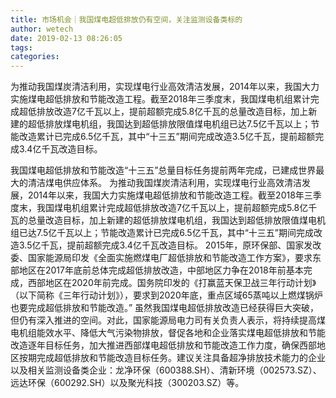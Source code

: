 ```yaml
---
title: 市场机会｜我国煤电超低排放仍有空间，关注监测设备类标的
author: wetech
date: 2019-02-13 08:26:05
tags: 
categories: 
---
```

为推动我国煤炭清洁利用，实现煤电行业高效清洁发展，2014年以来，我国大力实施煤电超低排放和节能改造工程。截至2018年三季度末，我国煤电机组累计完成超低排放改造7亿千瓦以上，提前超额完成5.8亿千瓦的总量改造目标，加上新建的超低排放煤电机组，我国达到超低排放限值煤电机组已达7.5亿千瓦以上；节能改造累计已完成6.5亿千瓦，其中“十三五”期间完成改造3.5亿千瓦，提前超额完成3.4亿千瓦改造目标。
<!-- more -->
我国煤电超低排放和节能改造“十三五”总量目标任务提前两年完成，已建成世界最大的清洁煤电供应体系。
为推动我国煤炭清洁利用，实现煤电行业高效清洁发展，2014年以来，我国大力实施煤电超低排放和节能改造工程。截至2018年三季度末，我国煤电机组累计完成超低排放改造7亿千瓦以上，提前超额完成5.8亿千瓦的总量改造目标，加上新建的超低排放煤电机组，我国达到超低排放限值煤电机组已达7.5亿千瓦以上；节能改造累计已完成6.5亿千瓦，其中“十三五”期间完成改造3.5亿千瓦，提前超额完成3.4亿千瓦改造目标。
2015年，原环保部、国家发改委、国家能源局印发《全面实施燃煤电厂超低排放和节能改造工作方案》，要求东部地区在2017年底前总体完成超低排放改造，中部地区力争在2018年前基本完成，西部地区在2020年前完成。国务院印发的《打赢蓝天保卫战三年行动计划》（以下简称《三年行动计划》），要求到2020年底，重点区域65蒸吨以上燃煤锅炉也要完成超低排放和节能改造。”
虽然我国煤电超低排放改造已经获得巨大突破，但仍有深入推进的空间。对此，国家能源局电力司有关负责人表示，将持续提高煤电机组能效水平、降低大气污染物排放，督促各地和企业落实煤电超低排放和节能改造逐年目标任务，加大推进西部煤电超低排放和节能改造工作力度，确保西部地区按期完成超低排放和节能改造目标任务。建议关注具备超净排放技术能力的企业以及相关监测设备类企业：龙净环保（600388.SH）、清新环境（002573.SZ）、远达环保（600292.SH）以及聚光科技（300203.SZ）等。
 
 
